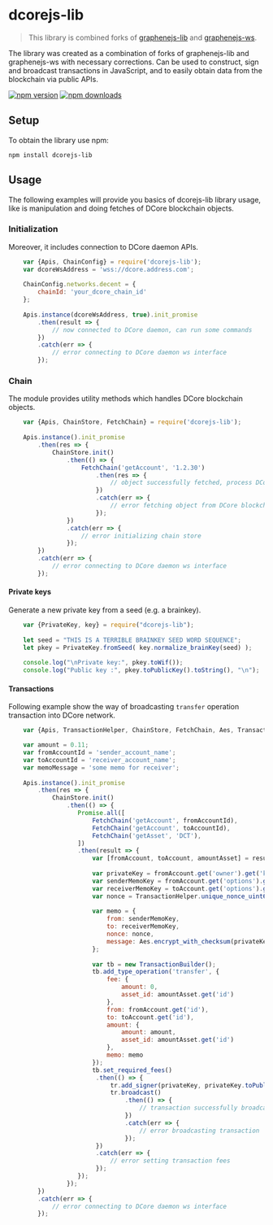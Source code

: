 # dcorejs-lib

> This library is combined forks of [graphenejs-lib](https://github.com/svk31/graphenejs-lib) 
and [graphenejs-ws](https://github.com/svk31/graphenejs-ws). 

The library was created as a combination of forks of graphenejs-lib and graphenejs-ws with necessary corrections.
Can be used to construct, sign and broadcast transactions in JavaScript, and to easily obtain data from the blockchain 
via public APIs.

[![npm version](https://img.shields.io/npm/v/graphenejs-lib.svg?style=flat-square)](https://www.npmjs.com/package/dcorejs-lib)
[![npm downloads](https://img.shields.io/npm/dm/graphenejs-lib.svg?style=flat-square)](https://www.npmjs.com/package/graphenejs-lib)

## Setup

To obtain the library use npm:
```
npm install dcorejs-lib
```

## Usage

The following examples will provide you basics of dcorejs-lib library usage, like is manipulation and doing fetches of 
DCore blockchain objects.

### Initialization

Moreover, it includes connection to DCore daemon APIs.

```javascript
    var {Apis, ChainConfig} = require('dcorejs-lib');
    var dcoreWsAddress = 'wss://dcore.address.com';
    
    ChainConfig.networks.decent = {
        chainId: 'your_dcore_chain_id'
    };
    
    Apis.instance(dcoreWsAddress, true).init_promise
        .then(result => {
            // now connected to DCore daemon, can run some commands
        })
        .catch(err => {
            // error connecting to DCore daemon ws interface
        });
```

### Chain

The module provides utility methods which handles DCore blockchain objects.

```javascript
    var {Apis, ChainStore, FetchChain} = require('dcorejs-lib');
    
    Apis.instance().init_promise
        .then(res => {
            ChainStore.init()
                .then(() => {
                    FetchChain('getAccount', '1.2.30')
                        .then(res => {
                            // object successfully fetched, process DCore network object
                        })
                        .catch(err => {
                            // error fetching object from DCore blockchain
                        });
                })
                .catch(err => {
                    // error initializing chain store
                });
        })
        .catch(err => {
            // error connecting to DCore daemon ws interface
        });
```

#### Private keys

Generate a new private key from a seed (e.g. a brainkey).

```javascript
    var {PrivateKey, key} = require("dcorejs-lib");
    
    let seed = "THIS IS A TERRIBLE BRAINKEY SEED WORD SEQUENCE";
    let pkey = PrivateKey.fromSeed( key.normalize_brainKey(seed) );
    
    console.log("\nPrivate key:", pkey.toWif());
    console.log("Public key :", pkey.toPublicKey().toString(), "\n");
```

#### Transactions

Following example show the way of broadcasting `transfer` operation transaction into DCore network. 

```javascript
    var {Apis, TransactionHelper, ChainStore, FetchChain, Aes, TransactionBuilder} = require('dcorejs-lib');

    var amount = 0.11;
    var fromAccountId = 'sender_account_name';
    var toAccountId = 'receiver_account_name';
    var memoMessage = 'some memo for receiver';
    
    Apis.instance().init_promise
        .then(res => {
            ChainStore.init()
                .then(() => {
                   Promise.all([
                       FetchChain('getAccount', fromAccountId),
                       FetchChain('getAccount', toAccountId),
                       FetchChain('getAsset', 'DCT'),
                   ])
                   .then(result => {
                       var [fromAccount, toAccount, amountAsset] = result;
                       
                       var privateKey = fromAccount.get('owner').get('key_auths').get(0).get(0);
                       var senderMemoKey = fromAccount.get('options').get('memo_key');
                       var receiverMemoKey = toAccount.get('options').get('memo_key');
                       var nonce = TransactionHelper.unique_nonce_uint64();
                       
                       var memo = {
                           from: senderMemoKey,
                           to: receiverMemoKey,
                           nonce: nonce,
                           message: Aes.encrypt_with_checksum(privateKey, receiverMemoKey, nonce, memoMessage),
                       };
                       
                       var tb = new TransactionBuilder();
                       tb.add_type_operation('transfer', {
                           fee: {
                               amount: 0,
                               asset_id: amountAsset.get('id')
                           },
                           from: fromAccount.get('id'),
                           to: toAccount.get('id'),
                           amount: {
                               amount: amount, 
                               asset_id: amountAsset.get('id')
                           },
                           memo: memo
                       });
                       tb.set_required_fees()
                        .then(() => {
                            tr.add_signer(privateKey, privateKey.toPublicKey().toPublicKeyString());
                            tr.broadcast()
                                .then(() => {
                                    // transaction successfully broadcasted to DCore network
                                })
                                .catch(err => {
                                    // error broadcasting transaction
                                });
                        })
                        .catch(err => {
                            // error setting transaction fees
                        });
                   });
                });
        })
        .catch(err => {
            // error connecting to DCore daemon ws interface
        });
```
